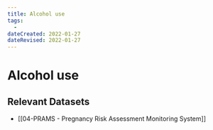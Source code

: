 ```yaml
---
title: Alcohol use
tags:
  - 
dateCreated: 2022-01-27
dateRevised: 2022-01-27
---
```

# Alcohol use
## Relevant Datasets
- [[04-PRAMS - Pregnancy Risk Assessment Monitoring System]]